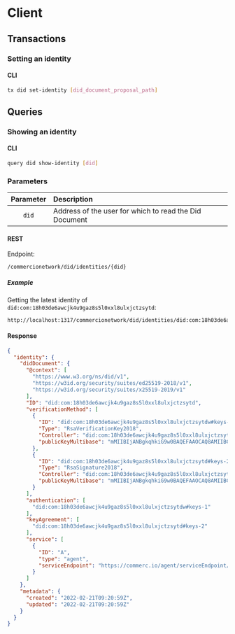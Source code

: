 <!--
order: 5
-->

# Client

## Transactions

### Setting an identity

#### CLI

```sh
tx did set-identity [did_document_proposal_path]
```


## Queries

### Showing an identity

#### CLI

```sh
query did show-identity [did]
```

### Parameters  
| Parameter | Description |
| :-------: | :---------- | 
| `did` | Address of the user for which to read the Did Document |

#### REST

Endpoint:
   
```
/commercionetwork/did/identities/{did}
```

##### Example

Getting the latest identity of `did:com:18h03de6awcjk4u9gaz8s5l0xxl8ulxjctzsytd`:

```
http://localhost:1317/commercionetwork/did/identities/did:com:18h03de6awcjk4u9gaz8s5l0xxl8ulxjctzsytd
```

#### Response
```json
{
  "identity": {
    "didDocument": {
      "@context": [
        "https://www.w3.org/ns/did/v1",
        "https://w3id.org/security/suites/ed25519-2018/v1",
        "https://w3id.org/security/suites/x25519-2019/v1"
      ],
      "ID": "did:com:18h03de6awcjk4u9gaz8s5l0xxl8ulxjctzsytd",
      "verificationMethod": [
        {
          "ID": "did:com:18h03de6awcjk4u9gaz8s5l0xxl8ulxjctzsytdw#keys-1",
          "Type": "RsaVerificationKey2018",
          "Controller": "did:com:18h03de6awcjk4u9gaz8s5l0xxl8ulxjctzsytd",
          "publicKeyMultibase": "mMIIBIjANBgkqhkiG9w0BAQEFAAOCAQ8AMIIBCgKCAQEAqOoLR843vgkFGudQsjch2K85QJ4Hh7l2jjrMesQFDWVcW1xr//eieGzxDogWx7tMOtQ0hw77NAURhldek1BhCo06790YHAE97JqgRQ+IR9Dl3GaGVQ2WcnknO4B1cvTRJmdsqrN1Bs4Qfd+jjKIMV1tz8zU9NmdR+DvGkAYYxoIx74YaTAxH+GCArfWMG1tRJPI9MELZbOWd9xkKlPicbLp8coZh9NgLajMDWKXpuHQ8cdJSxQ/ekZaTuEy7qbjbGBMVzbjhPjcxffQmGV1WgNY1BGplZz9mbBmH7siKnKIVZ5Bp55uLfEw+u2yOVx/0yKUdsmZoe4jhevCSq3awGwIDAQAB"
        },
        {
          "ID": "did:com:18h03de6awcjk4u9gaz8s5l0xxl8ulxjctzsytd#keys-2",
          "Type": "RsaSignature2018",
          "Controller": "did:com:18h03de6awcjk4u9gaz8s5l0xxl8ulxjctzsytd",
          "publicKeyMultibase": "mMIIBIjANBgkqhkiG9w0BAQEFAAOCAQ8AMIIBCgKCAQEAqOoLR843vgkFGudQsjch2K85QJ4Hh7l2jjrMesQFDWVcW1xr//eieGzxDogWx7tMOtQ0hw77NAURhldek1BhCo06790YHAE97JqgRQ+IR9Dl3GaGVQ2WcnknO4B1cvTRJmdsqrN1Bs4Qfd+jjKIMV1tz8zU9NmdR+DvGkAYYxoIx74YaTAxH+GCArfWMG1tRJPI9MELZbOWd9xkKlPicbLp8coZh9NgLajMDWKXpuHQ8cdJSxQ/ekZaTuEy7qbjbGBMVzbjhPjcxffQmGV1WgNY1BGplZz9mbBmH7siKnKIVZ5Bp55uLfEw+u2yOVx/0yKUdsmZoe4jhevCSq3awGwIDAQAB"
        }
      ],
      "authentication": [
        "did:com:18h03de6awcjk4u9gaz8s5l0xxl8ulxjctzsytdw#keys-1"
      ],
      "keyAgreement": [
        "did:com:18h03de6awcjk4u9gaz8s5l0xxl8ulxjctzsytd#keys-2"
      ],
      "service": [
        {
          "ID": "A",
          "type": "agent",
          "serviceEndpoint": "https://commerc.io/agent/serviceEndpoint/"
        }
      ]
    },
    "metadata": {
      "created": "2022-02-21T09:20:59Z",
      "updated": "2022-02-21T09:20:59Z"
    }
  }
}
```
